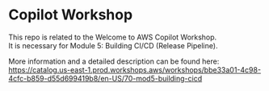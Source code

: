 # Copilot Workshop

This repo is related to the Welcome to AWS Copilot Workshop.  
It is necessary for Module 5: Building CI/CD (Release Pipeline).<br>

More information and a detailed description can be found here: 
https://catalog.us-east-1.prod.workshops.aws/workshops/bbe33a01-4c98-4cfc-b859-d55d699419b8/en-US/70-mod5-building-cicd
